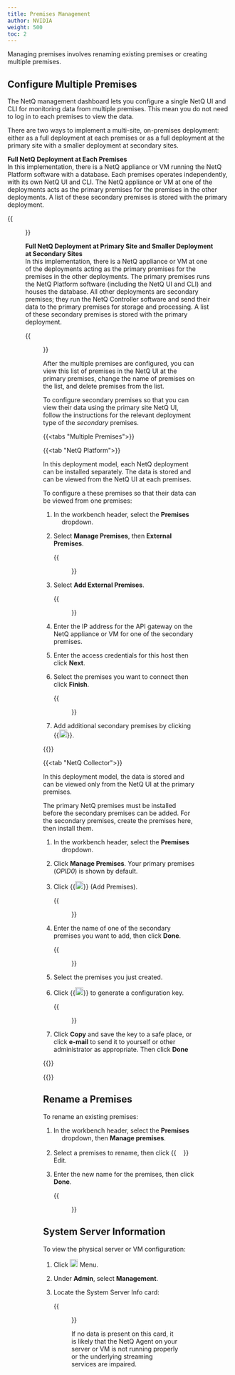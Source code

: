 ```yaml
---
title: Premises Management
author: NVIDIA
weight: 500
toc: 2
---
```


Managing premises involves renaming existing premises or creating multiple premises.
## Configure Multiple Premises

The NetQ management dashboard lets you configure a single NetQ UI and CLI for monitoring data from multiple premises. This mean you do not need to log in to each premises to view the data.

There are two ways to implement a multi-site, on-premises deployment: either as a full deployment at each premises or as a full deployment at the primary site with a smaller deployment at secondary sites.

**Full NetQ Deployment at Each Premises**<br/>
  In this implementation, there is a NetQ appliance or VM running the NetQ Platform software with a database. Each premises operates independently, with its own NetQ UI and CLI. The NetQ appliance or VM at one of the deployments acts as the primary premises for the premises in the other deployments. A list of these secondary premises is stored with the primary deployment.

{{<figure src="/images/netq/appmgmt-multisite-onprem-fulldeploy-330.png" width="500">}}

**Full NetQ Deployment at Primary Site and Smaller Deployment at Secondary Sites**<br/>
In this implementation, there is a NetQ appliance or VM at one of the deployments acting as the primary premises for the premises in the other deployments. The primary premises runs the NetQ Platform software (including the NetQ UI and CLI) and houses the database. All other deployments are secondary premises; they run the NetQ Controller software and send their data to the primary premises for storage and processing. A list of these secondary premises is stored with the primary deployment.

{{<figure src="/images/netq/appmgmt-multisite-onprem-mixeddeploy-330.png" width="500">}}

After the multiple premises are configured, you can view this list of premises in the NetQ UI at the primary premises, change the name of premises on the list, and delete premises from the list.

To configure secondary premises so that you can view their data using the primary site NetQ UI, follow the instructions for the relevant deployment type of the *secondary* premises.

{{<tabs "Multiple Premises">}}

{{<tab "NetQ Platform">}}

In this deployment model, each NetQ deployment can be installed separately. The data is stored and can be viewed from the NetQ UI at each premises.

To configure a these premises so that their data can be viewed from one premises:

1. In the workbench header, select the **Premises** <img src="/images/netq/Down.svg" width="14"> dropdown.

2. Select **Manage Premises**, then **External Premises**.

    {{<figure src="/images/netq/premises-card-external-prems-tab-330.png" width="700">}}

3. Select **Add External Premises**.

    {{<figure src="/images/netq/premises-card-add-external-prems-330.png" width="350">}}

4. Enter the IP address for the API gateway on the NetQ appliance or VM for one of the secondary premises.

5. Enter the access credentials for this host then click **Next**.

6. Select the premises you want to connect then click **Finish**.

    {{<figure src="/images/netq/premises-card-select-external-prems-330.png" width="350">}}

7. Add additional secondary premises by clicking {{<img src="https://icons.cumulusnetworks.com/01-Interface-Essential/43-Remove-Add/add-circle.svg" height="18" width="18">}}.

{{</tab>}}

{{<tab "NetQ Collector">}}

In this deployment model, the data is stored and can be viewed only from the NetQ UI at the primary premises.

<div class="notices note"><p>The primary NetQ premises must be installed before the secondary premises can be added. For the secondary premises, create the premises here, then install them.</p></div>

1. In the workbench header, select the **Premises** <img src="/images/netq/Down.svg" width="14"> dropdown.

2. Click **Manage Premises**. Your primary premises (*OPID0*) is shown by default.

3. Click {{<img src="https://icons.cumulusnetworks.com/01-Interface-Essential/43-Remove-Add/add-circle.svg" height="18" width="18">}} (Add Premises).

   {{<figure src="/images/netq/premises-create-prem-330.png" width="300">}}

4. Enter the name of one of the secondary premises you want to add, then click **Done**.

   {{<figure src="/images/netq/premises-card-premises-tab-list-330.png" width="700">}}

5. Select the premises you just created.

6. Click {{<img src="https://icons.cumulusnetworks.com/01-Interface-Essential/04-Login-Logout/login-key-1.svg" height="18" width="18">}} to generate a configuration key.

   {{<figure src="/images/netq/premises-card-premises-tab-generate-key-330.png" width="400">}}

7. Click **Copy** and save the key to a safe place, or click **e-mail** to send it to yourself or other administrator as appropriate. Then click **Done**

{{</tab>}}

{{</tabs>}}

## Rename a Premises

To rename an existing premises:

1. In the workbench header, select the **Premises** <img src="/images/netq/Down.svg" width="14"> dropdown, then **Manage premises**.

1. Select a premises to rename, then click {{<img src="/images/old_doc_images/pencil-2.png" width="16">}} Edit.

1. Enter the new name for the premises, then click **Done**.

   {{<figure src="/images/netq/premises-rename-4.0.0.png" width="400">}}

## System Server Information

To view the physical server or VM configuration:

1. Click <img src="https://icons.cumulusnetworks.com/01-Interface-Essential/03-Menu/navigation-menu.svg" height="18" width="18" alt="Main Menu"> Menu.

2. Under **Admin**, select **Management**.

3. Locate the System Server Info card:

    {{<figure src="/images/netq/system-server-info-card.png" alt="system server info card displaying appliance version, IP address, OS version, and NetQ version" width="500">}}

    If no data is present on this card, it is likely that the NetQ Agent on your server or VM is not running properly or the underlying streaming services are impaired.
